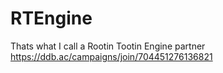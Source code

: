# RTEngine
Thats what I call a Rootin Tootin Engine partner
https://ddb.ac/campaigns/join/704451276136821